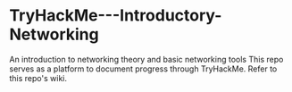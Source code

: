 # TryHackMe---Introductory-Networking
An introduction to networking theory and basic networking tools
This repo serves as a platform to document progress through TryHackMe. Refer to this repo's wiki. 
